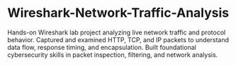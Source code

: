 # Wireshark-Network-Traffic-Analysis
Hands-on Wireshark lab project analyzing live network traffic and protocol behavior. Captured and examined HTTP, TCP, and IP packets to understand data flow, response timing, and encapsulation. Built foundational cybersecurity skills in packet inspection, filtering, and network analysis.
